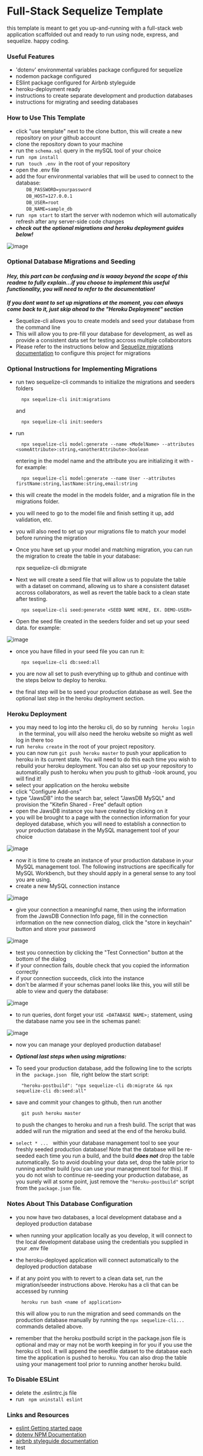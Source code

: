 # **Full-Stack Sequelize Template**

this template is meant to get you up-and-running with a full-stack web application scaffolded out and ready to run using node, express, and sequelize. happy coding.

### **Useful Features**

- 'dotenv' environmental variables package configured for sequelize
- nodemon package configured
- ESlint package configured for Airbnb styleguide
- heroku-deployment ready
- instructions to create separate development and production databases
- instructions for migrating and seeding databases

### **How to Use This Template**

- click "use template" next to the clone button, this will create a new repository on _your_ github account
- clone the repository down to your machine
- run the `schema.sql` query in the mySQL tool of your choice
- run &nbsp; `npm install`
- run &nbsp; `touch .env` &nbsp;in the root of your repository
- open the .env file
- add the four environmental variables that will be used to connect to the database:
  <br/>       `DB_PASSWORD=yourpassword`
  <br/>       `DB_HOST=127.0.0.1`
  <br/>       `DB_USER=root`
  <br/>       `DB_NAME=sample_db`
- run &nbsp; `npm start` to start the server with nodemon which will automatically refresh after any server-side code changes
- **_check out the optional migrations and heroku deployment guides below!_**

![image](./public/assets/images/dotenv.png)

### **Optional Database Migrations and Seeding**

#### **_Hey, this part can be confusing and is waaay beyond the scope of this readme to fully explain...if you choose to implement this useful functionality, you will need to refer to the documentation!_**

**_If you dont want to set up migrations at the moment, you can always come back to it, just skip ahead to the "Heroku Deployment" section_**

- Sequelize-cli allows you to create models and seed your database from the command line
- This will allow you to pre-fill your database for development, as well as provide a consistent data set for testing accross multiple collaborators
- Please refer to the instructions below and [Sequelize migrations documentation](https://sequelize.org/master/manual/migrations.html#bootstrapping) to configure this project for migrations

### **Optional Instructions for Implementing Migrations**

- run two sequelize-cli commands to initialize the migrations and seeders folders

        npx sequelize-cli init:migrations

  and

        npx sequelize-cli init:seeders

- run

        npx sequelize-cli model:generate --name <ModelName> --attributes <someAttribute>:string,<anotherAttribute>:boolean

  entering in the model name and the attribute you are initializing it with - for example:

        npx sequelize-cli model:generate --name User --attributes firstName:string,lastName:string,email:string

- this will create the model in the models folder, and a migration file in the migrations folder.
- you will need to go to the model file and finish setting it up, add validation, etc.
- you will also need to set up your migrations file to match your model before running the migration
- Once you have set up your model and matching migration, you can run the migration to create the table in your database:

  npx sequelize-cli db:migrate

- Next we will create a seed file that will allow us to populate the table with a dataset on command, allowing us to share a consistent dataset accross collaborators, as well as revert the table back to a clean state after testing.

        npx sequelize-cli seed:generate <SEED NAME HERE, EX. DEMO-USER>

- Open the seed file created in the seeders folder and set up your seed data. for example:

![image](./public/assets/images/seeder-file.png)

- once you have filled in your seed file you can run it:

        npx sequelize-cli db:seed:all

- you are now all set to push everything up to github and continue with the steps below to deploy to heroku.
- the final step will be to seed your production database as well. See the optional last step in the heroku deployment section.

### **Heroku Deployment**

- you may need to log into the heroku cli, do so by running &nbsp; `heroku login` &nbsp; in the terminal, you will also need the heroku website so might as well log in there too
- run &nbsp;`heroku create` in the root of your project repository.
- you can now run `git push heroku master` to push your application to heroku in its current state. You will need to do this each time you wish to rebuild your heroku deployment. You can also set up your repository to automatically push to heroku when you push to github -look around, you will find it!
- select your application on the heroku website
- click "Configure Add-ons"
- type "JawsDB" into the search bar, select "JawsDB MySQL" and provision the "Kitefin Shared - Free" default option
- open the JawsDB instance you have created by clicking on it
- you will be brought to a page with the connection information for your deployed database, which you will need to establish a connection to your production database in the MySQL management tool of your choice

![image](./public/assets/images/JawsDB-connection-info.png)

- now it is time to create an instance of your production database in your MySQL management tool. The following instructions are specifically for MySQL Workbench, but they should apply in a general sense to any tool you are using.
- create a new MySQL connection instance

![image](./public/assets/images/new-connection.png)

- give your connection a meaningful name, then using the information from the JawsDB Connection Info page, fill in the connection information on the new connection dialog, click the "store in keychain" button and store your password

![image](./public/assets/images/new-con-setup.png)

- test you connection by clicking the "Test Connection" button at the bottom of the dialog
- if your connection fails, double check that you copied the information correctly
- if your connection succeeds, click into the instance
- don't be alarmed if your schemas panel looks like this, you will still be able to view and query the database:

![image](./public/assets/images/no-fetch.png)

- to run queries, dont forget your `USE <DATABASE NAME>;` statement, using the database name you see in the schemas panel:

![image](./public/assets/images/db-name.png)

- now you can manage your deployed production database!
- **_Optional last steps when using migrations:_**
- To seed your production database, add the following line to the scripts in the &nbsp; `package.json` &nbsp; file, right below the start script:

        "heroku-postbuild": "npx sequelize-cli db:migrate && npx sequelize-cli db:seed:all"

- save and commit your changes to github, then run another

        git push heroku master

  to push the changes to heroku and run a fresh build. The script that was added will run the migration and seed at the end of the heroku build.

- `select * ...` &nbsp; within your database management tool to see your freshly seeded production database! Note that the database will be re-seeded each time you run a build, and the build **_does not_** drop the table automatically. So to avoid doubling your data set, drop the table prior to running another build (you can use your management tool for this). If you do not wish to continue re-seeding your production database, as you surely will at some point, just remove the `"heroku-postbuild"` script from the `package.json` file.

### **Notes About This Database Configuration**

- you now have two databases, a local development database and a deployed production database
- when running your application locally as you develop, it will connect to the local development database using the credentials you supplied in your .env file
- the heroku-deployed application will connect automatically to the deployed production database
- if at any point you with to revert to a clean data set, run the migration/seeder instructions above. Heroku has a cli that can be accessed by running

        heroku run bash <name of application>

  this will allow you to run the migration and seed commands on the production database manually by running the `npx sequelize-cli...` commands detailed above.

- remember that the heroku postbuild script in the package.json file is optional and may or may not be worth keeping in for you if you use the heroku cli tool. It will append the seedfile dataset to the database each time the application is pushed to heroku. You can also drop the table using your management tool prior to running another heroku build.

### **To Disable ESLint**

- delete the .eslintrc.js file
- run &nbsp; `npm uninstall eslint`

### **Links and Resources**

- [eslint Getting started page](https://eslint.org/docs/user-guide/getting-started)
- [dotenv NPM Documentation](https://www.npmjs.com/package/dotenv)
- [airbnb styleguide documentation](https://github.com/airbnb/javascript)
- test
